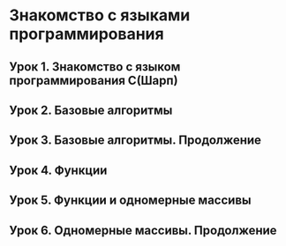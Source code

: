 # Знакомство с языками программирования

## Урок 1. Знакомство с языком программирования С(Шарп)

## Урок 2. Базовые алгоритмы

## Урок 3. Базовые алгоритмы. Продолжение

## Урок 4. Функции

## Урок 5. Функции и одномерные массивы

## Урок 6. Одномерные массивы. Продолжение
